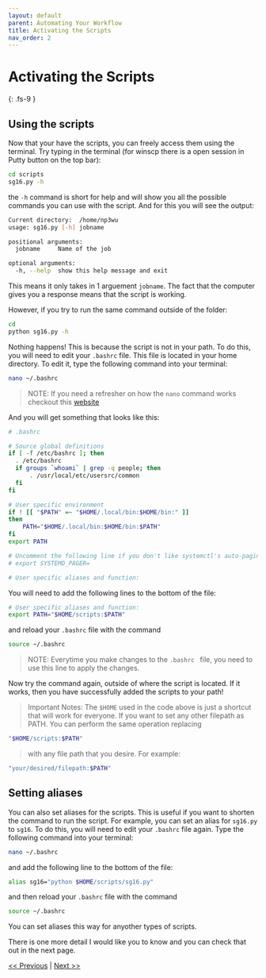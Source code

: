 ```yaml
---
layout: default
parent: Automating Your Workflow
title: Activating the Scripts
nav_order: 2
---
```


# Activating the Scripts
{: .fs-9 }

## Using the scripts

Now that your have the scripts, you can freely access them using the terminal. Try typing in the terminal (for winscp there is a open session in Putty button on the top bar):

```bash
cd scripts
sg16.py -h
```

the `-h` command is short for help and will show you all the possible commands you can use with the script. And for this you will see the output:

```bash
Current directory:  /home/np3wu
usage: sg16.py [-h] jobname

positional arguments:
  jobname     Name of the job

optional arguments:
  -h, --help  show this help message and exit
```

This means it only takes in 1 arguement `jobname`. The fact that the computer gives you a response means that the script is working.

However, if you try to run the same command outside of the folder:

```bash
cd
python sg16.py -h
```

Nothing happens! This is because the script is not in your path. To do this, you will need to edit your `.bashrc` file. This file is located in your home directory. To edit it, type the following command into your terminal:

```bash
nano ~/.bashrc
```
> NOTE: If you need a refresher on how the `nano` command works checkout this [website](https://linuxize.com/post/how-to-use-nano-text-editor/)

And you will get something that looks like this:

```bash
# .bashrc

# Source global definitions
if [ -f /etc/bashrc ]; then
  . /etc/bashrc
  if groups `whoami` | grep -q people; then
      . /usr/local/etc/usersrc/common
  fi
fi

# User specific environment
if ! [[ "$PATH" =~ "$HOME/.local/bin:$HOME/bin:" ]]
then
    PATH="$HOME/.local/bin:$HOME/bin:$PATH"
fi
export PATH

# Uncomment the following line if you don't like systemctl's auto-paging featur$
# export SYSTEMD_PAGER=

# User specific aliases and function:
```

You will need to add the following lines to the bottom of the file:

```bash
# User specific aliases and function:
export PATH="$HOME/scripts:$PATH"
```

and reload your `.bashrc` file with the command

```bash
source ~/.bashrc
```
> NOTE: Everytime you make changes to the `.bashrc ` file, you need to use this line to apply the changes.

Now try the command again, outside of where the script is located. If it works, then you have successfully added the scripts to your path!

> Important Notes:
 The `$HOME` used in the code above is just a shortcut that will work for everyone. If you want to set any other filepath as PATH. You can perform the same operation replacing
```bash
"$HOME/scripts:$PATH"
```
> with any file path that you desire. For example:
```bash
"your/desired/filepath:$PATH"
```

## Setting aliases

You can also set aliases for the scripts. This is useful if you want to shorten the command to run the script. For example, you can set an alias for `sg16.py` to `sg16`. To do this, you will need to edit your `.bashrc` file again. Type the following command into your terminal:

```bash
nano ~/.bashrc
```

and add the following line to the bottom of the file:

```bash
alias sg16="python $HOME/scripts/sg16.py"
```

and then reload your `.bashrc` file with the command

```bash
source ~/.bashrc
```

You can set aliases this way for anyother types of scripts.

There is one more detail I would like you to know and you can check that out in the next page.

[<< Previous](https://np3wu.github.io/Spydur_Guide/docs/gettingstarted/scripts/move_scripts_winscp.html) | [Next >>](https://np3wu.github.io/Spydur_Guide/docs/gettingstarted/scripts/more_scripts.html)
